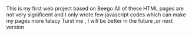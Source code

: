 This is my first web project based on Beego
All of these HTML pages are not very significent and I only wrote few javascript codes which can make my pages more fatacy 
Turst me , I will be better in the future ,or next version